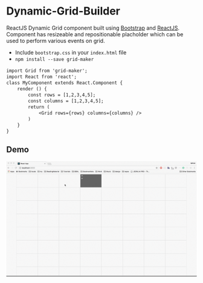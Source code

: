 # Dynamic-Grid-Builder
ReactJS Dynamic Grid component built using [Bootstrap](http://getbootstrap.com/) and [ReactJS](https://facebook.github.io/react/). Component has resizeable and repositionable placholder which can be used to perform various events on grid.

* Include `bootstrap.css` in your `index.html` file
* `npm install --save grid-maker`

```
import Grid from 'grid-maker';
import React from 'react';
class MyComponent extends React.Component {
	render () {
		const rows = [1,2,3,4,5];
		const columns = [1,2,3,4,5];
		return (
			<Grid rows={rows} columns={columns} />
		)
	}
}

```

## Demo

![Demo](./demo/demo.gif)
